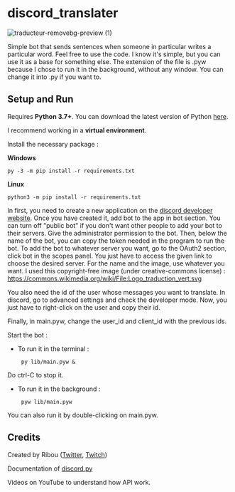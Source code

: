 # discord_translater
![traducteur-removebg-preview (1)](https://user-images.githubusercontent.com/76816773/140748275-658fdc5b-c974-495e-9e82-6571fc73661a.png)


Simple bot that sends sentences when someone in particular writes a particular word.
Feel free to use the code.
I know it's simple, but you can use it as a base for something else.
The extension of the file is .pyw because I chose to run it in the background, without any window. You can change it into .py if you want to.
## Setup and Run

Requires **Python 3.7+**. You can download the latest version of Python [here](https://www.python.org/downloads/).

I recommend working in a **virtual environment**. 

Install the necessary package :

**Windows**

    py -3 -m pip install -r requirements.txt
    
**Linux**

    python3 -m pip install -r requirements.txt
    
In first, you need to create a new application on the [discord developer website](discord.com/developers/applications). Once you have created it, add bot to the app in bot section. You can turn off "public bot" if you don't want other people to add your bot to their servers. Give the administrator permission to the bot. Then, below the name of the bot, you can copy the token needed in the program to run the bot. 
To add the bot to whatever server you want, go to the OAuth2 section, click bot in the scopes panel. You just have to access the given link to choose the desired server.
For the name and the image, use whatever you want. I used this copyright-free image (under creative-commons license) : https://commons.wikimedia.org/wiki/File:Logo_traduction_vert.svg


You also need the id of the user whose messages you want to translate. In discord, go to advanced settings and check the developer mode. Now, you just have to right-click on the user and copy their id.

Finally, in main.pyw, change the user_id and client_id with the previous ids.
 
Start the bot :

-  To run it in the terminal :
  
        py lib/main.pyw &
  
  Do ctrl-C to stop it.
  
-  To run it in the background :
  
        pyw lib/main.pyw

You can also run it by double-clicking on main.pyw.

## Credits
Created by Ribou ([Twitter](www.ribou.fr/twitter), [Twitch](www.ribou.fr/twitch))

Documentation of [discord.py](https://discordpy.readthedocs.io/en/stable)

Videos on YouTube to understand how API work.

